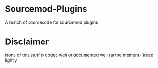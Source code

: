 # Sourcemod-Plugins
A bunch of sourcecode for sourcemod plugins

# Disclaimer
None of this stuff is coded well or documented well (at the moment)
Tread lightly
